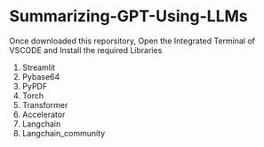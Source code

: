 # Summarizing-GPT-Using-LLMs

Once downloaded this reporsitory, Open the Integrated Terminal of VSCODE and Install the required Libraries
1) Streamlit
2) Pybase64
3) PyPDF
4) Torch
5) Transformer
6) Accelerator
7) Langchain
8) Langchain_community
